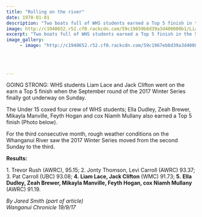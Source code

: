 ```yaml
---
title: "Rolling on the river"
date: 1970-01-01
description: "Two boats full of WHS students earned a Top 5 finish in the September round of the 2017 Winter Series on the Whanganui River on Sunday 17 September..."
image: http://c1940652.r52.cf0.rackcdn.com/59c19659b8d39a3d400000b1/Liam-Lace-and-Jack-Clifton-Sept-2017-chron.jpg
excerpt: "Two boats full of WHS students earned a Top 5 finish in the September round of the 2017 Winter Series on the Whanganui River on Sunday 17 September..."
image_gallery:
     - image: "http://c1940652.r52.cf0.rackcdn.com/59c1967eb8d39a3d400000b3/U15-Ella-dudley-Brewer-Manville--Hogan-sept-2017-chron.jpg"
    
    
    
    
---
```


<p>GOING STRONG: WHS students Liam Lace and Jack Clifton went on the earn a Top 5 finish when the September round of the 2017 Winter Series finally got underway on Sunday.</p>
<p>The Under 15 coxed four crew of WHS students; Ella Dudley, Zeah Brewer, Mikayla Manville, Feyth Hogan and cox Niamh Mullany also earned a Top 5 finish (Photo below).</p>
<p><span>For the third consecutive month, rough weather conditions on the Whanganui River saw the 2017 Winter Series moved from the second Sunday to the third.</span></p>
<p class="element element-paragraph"><strong>Results:</strong></p>
<p class="element element-paragraph">1. Trevor Rush (AWRC), 95.15; 2. Jonty Thomson, Levi Carroll (AWRC) 93.37; 3. Pat Carroll (UBC) 93.08; <strong>4.</strong> <strong>Liam Lace, Jack Clifton</strong> (WMC) 91.73; <strong>5.</strong> <strong>Ella Dudley, Zeah Brewer, Mikayla Manville, Feyth Hogan, cox Niamh Mullany</strong> (AWRC) 91.19.</p>
<p><em>By Jared Smith (part of article)<br />Wanganui Chronicle 19/9/17</em></p>

